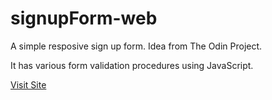# signupForm-web
A simple resposive sign up form. Idea from The Odin Project.

It has various form validation procedures using JavaScript.

[Visit Site](https://shubha360.github.io/signupForm-web/)
